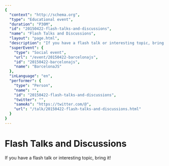 ```yaml
---
{
  "context": "http://schema.org",
  "type": "Educational event",
  "duration": "P30M",
  "id": "20150422-flash-talks-and-discussions",
  "name": "Flash Talks and Discussions",
  "layout": "page.html",
  "description": "If you have a flash talk or interesting topic, bring it!",
  "superEvent": {
    "type": "Social event",
    "url": "/event/20150422-barcelonajs",
    "id": "20150422-barcelonajs",
    "name": "BarcelonaJS"
  },
  "inLanguage": "en",
  "performer": {
    "type": "Person",
    "name": "",
    "id": "20150422-flash-talks-and-discussions",
    "twitter": "",
    "sameAs": "https://twitter.com/@",
    "url": "/talk/20150422-flash-talks-and-discussions.html"
  }
}
---
```

# Flash Talks and Discussions

If you have a flash talk or interesting topic, bring it!